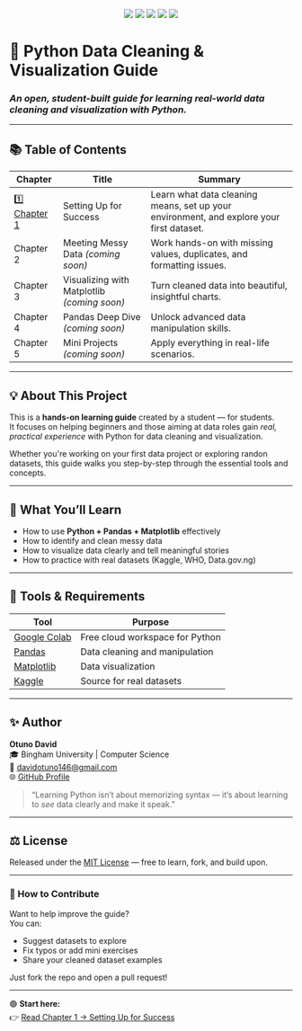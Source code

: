 <p align="center">
  <img src="https://img.shields.io/badge/Language-Python-blue?style=for-the-badge">
  <img src="https://img.shields.io/badge/Status-Active-brightgreen?style=for-the-badge">
  <img src="https://img.shields.io/badge/License-MIT-yellow?style=for-the-badge">
  <img src="https://img.shields.io/github/stars/Otuno/Python-data-cleaning-guide?style=for-the-badge">
  <img src="https://img.shields.io/github/forks/Otuno/Python-data-cleaning-guide?style=for-the-badge">
</p>

# 🧠 Python Data Cleaning & Visualization Guide
### *An open, student-built guide for learning real-world data cleaning and visualization with Python.*

---

## 📚 Table of Contents

| Chapter | Title | Summary |
|----------|--------|----------|
| [1️⃣ Chapter 1](https://github.com/Otuno/Python-data-cleaning-guide/blob/main/chapters/chapter1.md) | Setting Up for Success | Learn what data cleaning means, set up your environment, and explore your first dataset. |
| Chapter 2 | Meeting Messy Data *(coming soon)* | Work hands-on with missing values, duplicates, and formatting issues. |
| Chapter 3 | Visualizing with Matplotlib *(coming soon)* | Turn cleaned data into beautiful, insightful charts. |
| Chapter 4 | Pandas Deep Dive *(coming soon)* | Unlock advanced data manipulation skills. |
| Chapter 5 | Mini Projects *(coming soon)* | Apply everything in real-life scenarios. |

---

## 💡 About This Project

This is a **hands-on learning guide** created by a student — for students.  
It focuses on helping beginners and those aiming at data roles gain *real, practical experience* with Python for data cleaning and visualization.  

Whether you're working on your first data project or exploring randon datasets, this guide walks you step-by-step through the essential tools and concepts.

---

## 🧰 What You’ll Learn

- How to use **Python + Pandas + Matplotlib** effectively  
- How to identify and clean messy data  
- How to visualize data clearly and tell meaningful stories  
- How to practice with real datasets (Kaggle, WHO, Data.gov.ng)

---

## 🧱 Tools & Requirements

| Tool | Purpose |
|------|----------|
| [Google Colab](https://colab.research.google.com) | Free cloud workspace for Python |
| [Pandas](https://pandas.pydata.org/) | Data cleaning and manipulation |
| [Matplotlib](https://matplotlib.org/) | Data visualization |
| [Kaggle](https://www.kaggle.com/datasets) | Source for real datasets |

---

## ✨ Author

**Otuno David**  
🎓 Bingham University | Computer Science  
📧 [davidotuno146@gmail.com](mailto:davidotuno146@gmail.com)  
🌐 [GitHub Profile](https://github.com/Otuno)

> “Learning Python isn’t about memorizing syntax — it’s about learning to *see* data clearly and make it speak.”

---

## ⚖️ License

Released under the [MIT License](LICENSE) — free to learn, fork, and build upon.

---

### 🌱 How to Contribute
Want to help improve the guide?  
You can:
- Suggest datasets to explore  
- Fix typos or add mini exercises  
- Share your cleaned dataset examples  

Just fork the repo and open a pull request!

---

🟢 **Start here:**  
👉 [Read Chapter 1 → Setting Up for Success](https://github.com/Otuno/Python-data-cleaning-guide/blob/main/chapters/chapter1.md)
